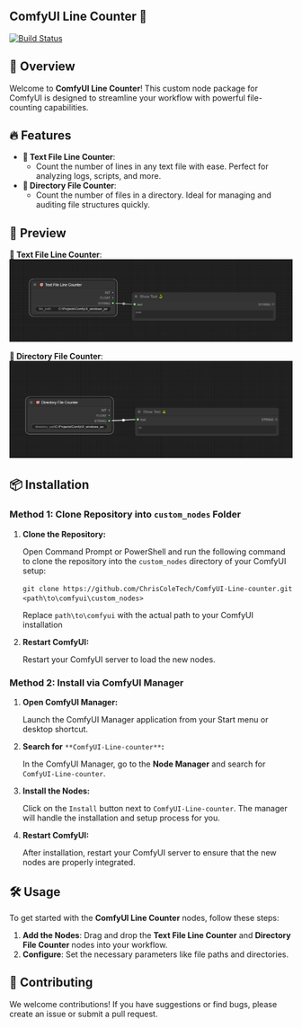 ## ComfyUI Line Counter 🎯

[![Build Status](https://img.shields.io/github/actions/workflow/status/ChrisColeTech/ComfyUI-Line-counter/publish.yml?branch=main&label=Build%20Status)](https://github.com/ChrisColeTech/ComfyUI-Line-counter/actions) <!-- Replace this URL with your actual build status badge URL -->

## 🚀 Overview

Welcome to **ComfyUI Line Counter**! This custom node package for ComfyUI is designed to streamline your workflow with powerful file-counting capabilities.

## 🔥 Features

*   **🎯 Text File Line Counter**:
    *   Count the number of lines in any text file with ease. Perfect for analyzing logs, scripts, and more.
*   **🎯 Directory File Counter**:
    *   Count the number of files in a directory. Ideal for managing and auditing file structures quickly.

## 📸 Preview

**🎯 Text File Line Counter**:
![Preview Image](https://github.com/ChrisColeTech/ComfyUI-Line-counter/blob/main/img/preview1.jpg)

**🎯 Directory File Counter**:
![Preview Image](https://github.com/ChrisColeTech/ComfyUI-Line-counter/blob/main/img/preview2.jpg)


## 📦 Installation

### Method 1: Clone Repository into `custom_nodes` Folder

1.  **Clone the Repository:**
    
    Open Command Prompt or PowerShell and run the following command to clone the repository into the `custom_nodes` directory of your ComfyUI setup:
    
    `git clone https://github.com/ChrisColeTech/ComfyUI-Line-counter.git <path\to\comfyui\custom_nodes>`
    
    Replace `path\to\comfyui` with the actual path to your ComfyUI installation
    
2.  **Restart ComfyUI:**
    
    Restart your ComfyUI server to load the new nodes.
    

### Method 2: Install via ComfyUI Manager

1.  **Open ComfyUI Manager:**
    
    Launch the ComfyUI Manager application from your Start menu or desktop shortcut.
    
2.  **Search for** `**ComfyUI-Line-counter**`**:**
    
    In the ComfyUI Manager, go to the **Node Manager** and search for `ComfyUI-Line-counter`.
    
3.  **Install the Nodes:**
    
    Click on the `Install` button next to `ComfyUI-Line-counter`. The manager will handle the installation and setup process for you.
    
4.  **Restart ComfyUI:**
    
    After installation, restart your ComfyUI server to ensure that the new nodes are properly integrated.
    

## 🛠️ Usage

To get started with the **ComfyUI Line Counter** nodes, follow these steps:

1.  **Add the Nodes**: Drag and drop the **Text File Line Counter** and **Directory File Counter** nodes into your workflow.
2.  **Configure**: Set the necessary parameters like file paths and directories.

## 🤝 Contributing

We welcome contributions! If you have suggestions or find bugs, please create an issue or submit a pull request.
